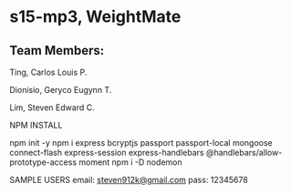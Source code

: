 # s15-mp3, WeightMate

## Team Members:

Ting, Carlos Louis P.

Dionisio, Geryco Eugynn T.

Lim, Steven Edward C.

NPM INSTALL

npm init -y
npm i express bcryptjs passport passport-local mongoose connect-flash express-session express-handlebars @handlebars/allow-prototype-access moment
npm i -D nodemon


SAMPLE USERS
email: steven912k@gmail.com
pass: 12345678
